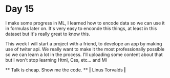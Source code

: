 # Day 15

I make some progress in ML, I learned how to encode data so we can use it in formulas later on.
It's very easy to enconde this things, at least in this dataset but It's really great to know this.

This week I will start a project with a friend, to develope an app by making use of twiter api.
We really want to make it the most professionally possible so we can learn a lot in the process.
I'll uploading some content about that but I won't stop learning Html, Css, etc... and Ml



** Talk is cheap. Show me the code. **
**|** Linus Torvalds **|**
